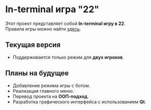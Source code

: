 # In-terminal игра "22"

Этот проект представляет собой **In-terminal игру в 22**.  
Правила игры можно найти [здесь](https://vk.com/@22xgame-22xgame-22-spb-pravila-igry).

## Текущая версия
- Поддерживается только режим для **двух игроков**.

## Планы на будущее
- Добавление режима игры с ботом.  
- Реализация главного меню.  
- Перевод проекта на **ООП-подход**.  
- Разработка графического интерфейса с использованием **Qt**.
